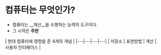 # 컴퓨터는 무엇인가?
+ 컴퓨터는 __계산__을 수행하는 능력의 도구이다.
+  그 시작은 __주판__

| 현대 컴퓨터에 영향을 준 4개의 개념 |
|---|---|---|---|
| 저장소 | 표현방법 | 계산 | 사용자 인터페이스 |
